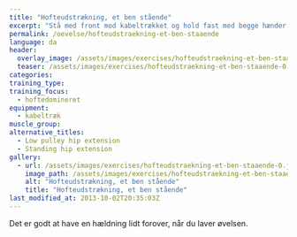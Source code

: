 ```yaml
---
title: "Hofteudstrækning, et ben stående"
excerpt: "Stå med front mod kabeltrækket og hold fast med begge hænder om stativet. Vægten er spændt om anklen. Med god balance strækker du et strakt ben kontrolleret bagud. Kontrolleret tilbage til udgangspunktet."
permalink: /oevelse/hofteudstraekning-et-ben-staaende
language: da
header:
  overlay_image: /assets/images/exercises/hofteudstraekning-et-ben-staaende-0.jpg
  teaser: /assets/images/exercises/hofteudstraekning-et-ben-staaende-0.jpg
categories:
training_type: 
training_focus: 
  - hoftedomineret
equipment:
  - kabeltræk
muscle_group:
alternative_titles:
  - Low pulley hip extension
  - Standing hip extension
gallery:
  - url: /assets/images/exercises/hofteudstraekning-et-ben-staaende-0.jpg
    image_path: /assets/images/exercises/hofteudstraekning-et-ben-staaende-0.jpg
    alt: "Hofteudstrækning, et ben stående"
    title: "Hofteudstrækning, et ben stående"
last_modified_at: 2013-10-02T20:35:03Z
---
```


Det er godt at have en hældning lidt forover, når du laver øvelsen.
